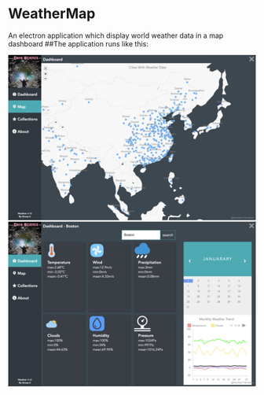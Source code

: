 # WeatherMap
 An electron application which display world weather data in a map dashboard
##The application runs like this:

![map](./Images/map.png)
![dashboard](./Images/dashboard.png)
